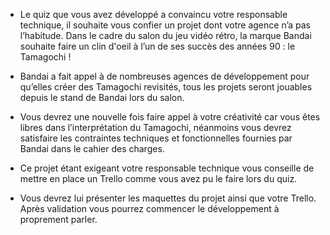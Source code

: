 - Le quiz que vous avez développé a convaincu votre responsable technique, il souhaite vous confier un projet dont votre agence n’a pas l’habitude. Dans le cadre du salon du jeu vidéo rétro, la marque Bandai souhaite faire un clin d'oeil à l’un de ses succès des années 90 : le Tamagochi !

- Bandai a fait appel à de nombreuses agences de développement pour qu’elles créer des Tamagochi revisités, tous les projets seront jouables depuis le stand de Bandai lors du salon.

- Vous devrez une nouvelle fois faire appel à votre créativité car vous êtes libres dans l’interprétation du Tamagochi, néanmoins vous devrez satisfaire les contraintes techniques et fonctionnelles fournies par Bandai dans le cahier des charges.

- Ce projet étant exigeant votre responsable technique vous conseille de mettre en place un Trello comme vous avez pu le faire lors du quiz.

- Vous devrez lui présenter les maquettes du projet ainsi que votre Trello. Après validation vous pourrez commencer le développement à proprement parler.
